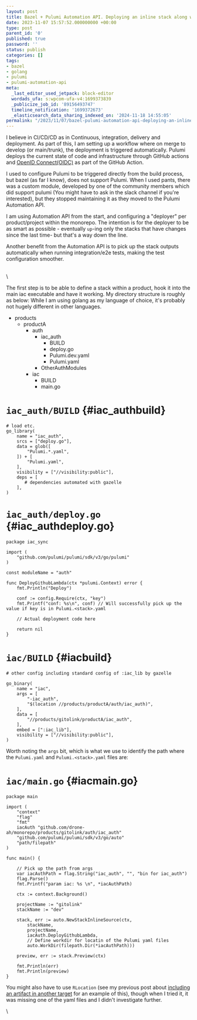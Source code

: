 ```yaml
---
layout: post
title: Bazel + Pulumi Automation API. Deploying an inline stack along with Pulumi.[stack].yaml
date: 2023-11-07 15:57:52.000000000 +00:00
type: post
parent_id: '0'
published: true
password: ''
status: publish
categories: []
tags:
- bazel
- golang
- pulumi
- pulumi-automation-api
meta:
  _last_editor_used_jetpack: block-editor
  wordads_ufa: s:wpcom-ufa-v4:1699373839
  _publicize_job_id: '89156493747'
  timeline_notification: '1699372673'
  _elasticsearch_data_sharing_indexed_on: '2024-11-18 14:55:05'
permalink: "/2023/11/07/bazel-pulumi-automation-api-deploying-an-inline-stack-along-with-pulumi-yaml/"
---
```


I believe in CI/CD/CD as in Continuous, integration, delivery and
deployment. As part of this, I am setting up a workflow where on merge
to develop (or main/trunk), the deployment is triggered automatically.
Pulumi deploys the current state of code and infrastructure through
GitHub actions and [OpenID
Connect(OIDC)](https://docs.github.com/en/actions/deployment/security-hardening-your-deployments/configuring-openid-connect-in-amazon-web-services)
as part of the GitHub Action.

I used to configure Pulumi to be triggered directly from the build
process, but bazel (as far I know), does not support Pulumi. When I used
pants, there was a custom module, developed by one of the community
members which did support pulumi (You might have to ask in the slack
channel if you\'re interested), but they stopped maintaining it as they
moved to the Pulumi Automation API.

I am using Automation API from the start, and configuring a \"deployer\"
per product/project within the monorepo. The intention is for the
deployer to be as smart as possible - eventually `up`-ing only the
stacks that have changes since the last time- but that\'s a way down the
line.

Another benefit from the Automation API is to pick up the stack outputs
automatically when running integration/e2e tests, making the test
configuration smoother.

\
\

The first step is to be able to define a stack within a product, hook it
into the main iac executable and have it working. My directory structure
is roughly as below: While I am using golang as my language of choice,
it\'s probably not hugely different in other languages.

-   products
    -   productA
        -   auth
            -   iac_auth
                -   BUILD
                -   deploy.go
                -   Pulumi.dev.yaml
                -   Pulumi.yaml
            -   OtherAuthModules
        -   iac
            -   BUILD
            -   main.go

# `iac_auth/BUILD` {#iac_authbuild}

``` wp-block-syntaxhighlighter-code
# load etc.
go_library(
    name = "iac_auth",
    srcs = ["deploy.go"],
    data = glob([
        "Pulumi.*.yaml",
    ]) + [
        "Pulumi.yaml",
    ],
    visibility = ["//visibility:public"],
    deps = [
       # dependencies automated with gazelle
    ],
)
```

# `iac_auth/deploy.go` {#iac_authdeploy.go}

``` wp-block-syntaxhighlighter-code
package iac_sync

import (
    "github.com/pulumi/pulumi/sdk/v3/go/pulumi"
)

const moduleName = "auth"

func DeployGithubLambda(ctx *pulumi.Context) error {
    fmt.Println("Deploy")

    conf := config.Require(ctx, "key")
    fmt.Printf("conf: %s\n", conf) // Will successfully pick up the value if key is in Pulumi.<stack>.yaml

    // Actual deployment code here

    return nil
}
```

# `iac/BUILD` {#iacbuild}

``` wp-block-syntaxhighlighter-code
# other config including standard config of :iac_lib by gazelle

go_binary(
    name = "iac",
    args = [
        "-iac_auth",
        "$(location //products/productA/auth/iac_auth)",
    ],
    data = [
        "//products/gitolink/productA/iac_auth",
    ],
    embed = [":iac_lib"],
    visibility = ["//visibility:public"],
)
```

Worth noting the `args` bit, which is what we use to identify the path
where the `Pulumi.yaml` and `Pulumi.<stack>.yaml` files are:

# `iac/main.go` {#iacmain.go}

``` wp-block-syntaxhighlighter-code
package main

import (
    "context"
    "flag"
    "fmt"
    iacAuth "github.com/drone-ah/monorepo/products/gitolink/auth/iac_auth"
    "github.com/pulumi/pulumi/sdk/v3/go/auto"
    "path/filepath"
)

func main() {

    // Pick up the path from args
    var iacAuthPath = flag.String("iac_auth", "", "bin for iac_auth")
    flag.Parse()
    fmt.Printf("param iac: %s \n", *iacAuthPath)

    ctx := context.Background()

    projectName := "gitolink"
    stackName := "dev"

    stack, err := auto.NewStackInlineSource(ctx,
        stackName,
        projectName,
        iacAuth.DeployGithubLambda,
        // Define workdir for locatin of the Pulumi yaml files
        auto.WorkDir(filepath.Dir(*iacAuthPath)))

    preview, err := stack.Preview(ctx)

    fmt.Println(err)
    fmt.Println(preview)
}
```

You might also have to use `RLocation` (see my previous post about
[including an artifact in another
target](https://drone-ah.com/2023/11/01/including-a-built-artifact-in-another-target-bazel-golang/)
for an example of this), though when I tried it, it was missing one of
the yaml files and I didn\'t investigate further.

\
